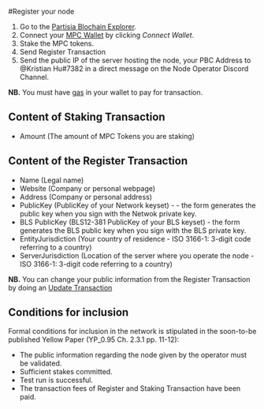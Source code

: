 #Register your node

1) Go to the [Partisia Blochain Explorer](https://mpcexplorer.com/node-register).
2) Connect your [MPC Wallet](https://chrome.google.com/webstore/detail/partisia-wallet/gjkdbeaiifkpoencioahhcilildpjhgh) by clicking *Connect Wallet*.
3) Stake the MPC tokens.
4) Send Register Transaction
5) Send the public IP of the server hosting the node, your PBC Address to @Kristian Hu#7382 in a direct message on the Node Operator Discord Channel.

**NB.** You must have [gas](byoc.md) in your wallet to pay for transaction.

## Content of Staking Transaction

- Amount (The amount of MPC Tokens you are staking)

## Content of the Register Transaction

- Name (Legal name)
- Website (Company or personal webpage)
- Address (Company or personal address)
- PublicKey (PublicKey of your Network keyset) - - the form generates the public key when you sign with the Netwok private key.
- BLS PublicKey (BLS12-381 PublicKey of your BLS keyset) - the form generates the BLS public key when you sign with the BLS private key.
- EntityJurisdiction (Your country of residence - ISO 3166-1: 3-digit code referring to a country)
- ServerJurisdiction (Location of the server where you operate the node - ISO 3166-1: 3-digit code referring to a country)

**NB.** You can change your public information from the Register Transaction by doing an [Update Transaction](update-transaction.md)


## Conditions for inclusion

Formal conditions for inclusion in the network is stipulated in the soon-to-be published Yellow Paper (YP_0.95 Ch. 2.3.1 pp. 11-12):

- The public information regarding the node given by the operator must be validated.
- Sufficient stakes committed.
- Test run is successful.
- The transaction fees of Register and Staking Transaction have been paid.